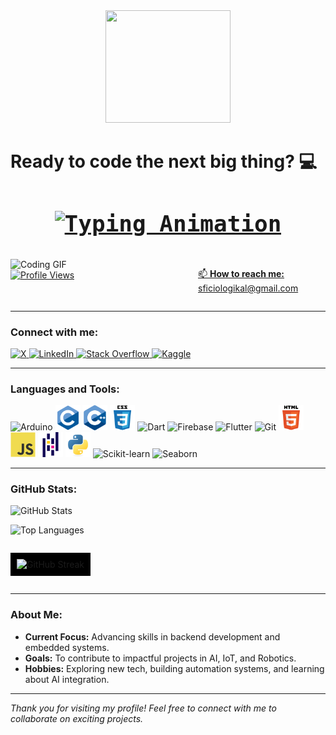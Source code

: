 <div align="center">
  <img src="YOUR_LOGO_URLhttps://avatars.githubusercontent.com/u/175359750?v=4" width="200" height="180">
</div>

<h1>Ready to code the next big thing? 💻</h1>

<h3 style="text-align: center; font-size: 36px; font-family: 'Fira Code', monospace; color: blue;">
  <span>
    <a href="https://git.io/typing-svg" target="_blank">
    <div style="text-align: center;">
  <img src="https://readme-typing-svg.demolab.com?font=Fira+Code&weight=300&size=32&pause=1000&color=0056FF&width=435&lines=Computer+Engineer_;Mobile+App+Developer_;Machine+Learning+Engineer_;Embedded+Systems+%26+IoT_;Frontend+Developer_" alt="Typing Animation">
</div>

  </span>
</h3>

<div style="display: flex; align-items: flex-start;">
  <img src="https://media.giphy.com/media/26tn33aiTi1jkl6H6/giphy.gif" alt="Coding GIF" width="300" align="right">

  <p>
    <img src="https://komarev.com/ghpvc/?username=macbeth-mensah&label=Profile%20views&color=0e75b6&style=flat" alt="Profile Views">
  </p>

  📫 **How to reach me:** [sficiologikal@gmail.com](mailto:sficiologikal@gmail.com)
</div>

---

### Connect with me:
<p align="left">
  <a href="https://x.com/xmckingsson7" target="_blank">
    <img src="https://upload.wikimedia.org/wikipedia/commons/e/e8/X_logo_2023.svg" alt="X" height="30" width="40" />
  </a>
  <a href="https://linkedin.com/in/macbeth-mensah" target="_blank">
    <img src="https://raw.githubusercontent.com/rahuldkjain/github-profile-readme-generator/master/src/images/icons/Social/linked-in-alt.svg" alt="LinkedIn" height="30" width="40" />
  </a>
  <a href="https://stackoverflow.com/users/sky-kaptyn-ficiologikal" target="_blank">
    <img src="https://raw.githubusercontent.com/rahuldkjain/github-profile-readme-generator/master/src/images/icons/Social/stack-overflow.svg" alt="Stack Overflow" height="30" width="40" />
  </a>
  <a href="https://kaggle.com/macbeth-mensah" target="_blank">
    <img src="https://raw.githubusercontent.com/rahuldkjain/github-profile-readme-generator/master/src/images/icons/Social/kaggle.svg" alt="Kaggle" height="30" width="40" />
  </a>
</p>

---

### Languages and Tools:
<p align="left">
  <img src="https://cdn.worldvectorlogo.com/logos/arduino-1.svg" alt="Arduino" width="40" height="40"/>
  <img src="https://raw.githubusercontent.com/devicons/devicon/master/icons/c/c-original.svg" alt="C" width="40" height="40"/>
  <img src="https://raw.githubusercontent.com/devicons/devicon/master/icons/cplusplus/cplusplus-original.svg" alt="C++" width="40" height="40"/>
  <img src="https://raw.githubusercontent.com/devicons/devicon/master/icons/css3/css3-original-wordmark.svg" alt="CSS3" width="40" height="40"/>
  <img src="https://www.vectorlogo.zone/logos/dartlang/dartlang-icon.svg" alt="Dart" width="40" height="40"/>
  <img src="https://www.vectorlogo.zone/logos/firebase/firebase-icon.svg" alt="Firebase" width="40" height="40"/>
  <img src="https://www.vectorlogo.zone/logos/flutterio/flutterio-icon.svg" alt="Flutter" width="40" height="40"/>
  <img src="https://www.vectorlogo.zone/logos/git-scm/git-scm-icon.svg" alt="Git" width="40" height="40"/>
  <img src="https://raw.githubusercontent.com/devicons/devicon/master/icons/html5/html5-original-wordmark.svg" alt="HTML5" width="40" height="40"/>
  <img src="https://raw.githubusercontent.com/devicons/devicon/master/icons/javascript/javascript-original.svg" alt="JavaScript" width="40" height="40"/>
  <img src="https://raw.githubusercontent.com/devicons/devicon/2ae2a900d2f041da66e950e4d48052658d850630/icons/pandas/pandas-original.svg" alt="Pandas" width="40" height="40"/>
  <img src="https://raw.githubusercontent.com/devicons/devicon/master/icons/python/python-original.svg" alt="Python" width="40" height="40"/>
  <img src="https://upload.wikimedia.org/wikipedia/commons/0/05/Scikit_learn_logo_small.svg" alt="Scikit-learn" width="40" height="40"/>
  <img src="https://seaborn.pydata.org/_images/logo-mark-lightbg.svg" alt="Seaborn" width="40" height="40"/>
</p>

---

### GitHub Stats:
<p>
  <img src="https://github-readme-stats.vercel.app/api?username=macbeth-mensah&show_icons=true&locale=en&bg_color=000000" alt="GitHub Stats">
</p>
<p>
  <img src="https://github-readme-stats.vercel.app/api/top-langs?username=macbeth-mensah&show_icons=true&locale=en&layout=compact&bg_color=000000&langs_count=10" alt="Top Languages">
</p>
<p style="background-color: black; padding: 10px; display: inline-block;">
  <img src="https://github-readme-streak-stats.herokuapp.com/?user=macbeth-mensah" alt="GitHub Streak">
</p>

---

### About Me:
- **Current Focus:** Advancing skills in backend development and embedded systems.  
- **Goals:** To contribute to impactful projects in AI, IoT, and Robotics.  
- **Hobbies:** Exploring new tech, building automation systems, and learning about AI integration.

---

_Thank you for visiting my profile! Feel free to connect with me to collaborate on exciting projects._
